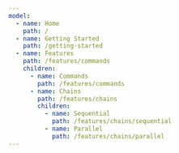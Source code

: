 ```yaml
---
model:
  - name: Home
    path: /
  - name: Getting Started
    path: /getting-started
  - name: Features
    path: /features/commands
    children:
      - name: Commands
        path: /features/commands
      - name: Chains
        path: /features/chains
        children:
          - name: Sequential
            path: /features/chains/sequential
          - name: Parallel
            path: /features/chains/parallel
---
```

